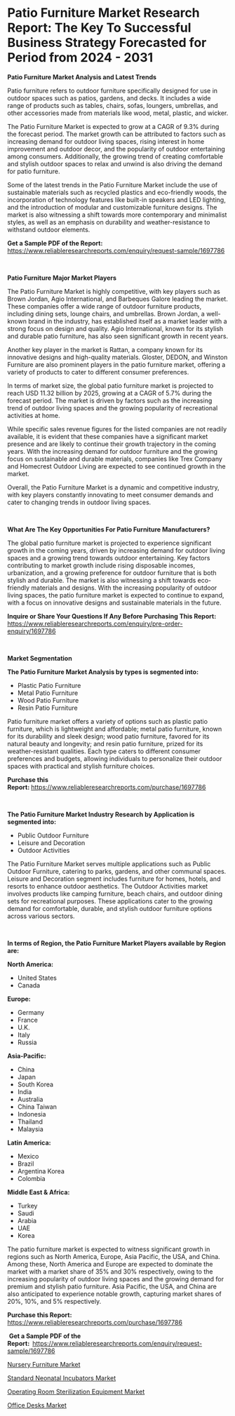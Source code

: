 <p><h1>Patio Furniture Market Research Report: The Key To Successful Business Strategy Forecasted for Period from 2024 - 2031</h1></p><p><strong>Patio Furniture Market Analysis and Latest Trends</strong></p>
<p><p>Patio furniture refers to outdoor furniture specifically designed for use in outdoor spaces such as patios, gardens, and decks. It includes a wide range of products such as tables, chairs, sofas, loungers, umbrellas, and other accessories made from materials like wood, metal, plastic, and wicker.</p><p>The Patio Furniture Market is expected to grow at a CAGR of 9.3% during the forecast period. The market growth can be attributed to factors such as increasing demand for outdoor living spaces, rising interest in home improvement and outdoor decor, and the popularity of outdoor entertaining among consumers. Additionally, the growing trend of creating comfortable and stylish outdoor spaces to relax and unwind is also driving the demand for patio furniture.</p><p>Some of the latest trends in the Patio Furniture Market include the use of sustainable materials such as recycled plastics and eco-friendly woods, the incorporation of technology features like built-in speakers and LED lighting, and the introduction of modular and customizable furniture designs. The market is also witnessing a shift towards more contemporary and minimalist styles, as well as an emphasis on durability and weather-resistance to withstand outdoor elements.</p></p>
<p><strong>Get a Sample PDF of the Report:&nbsp;</strong> <a href="https://www.reliableresearchreports.com/enquiry/request-sample/1697786">https://www.reliableresearchreports.com/enquiry/request-sample/1697786</a></p>
<p>&nbsp;</p>
<p><strong>Patio Furniture Major Market Players</strong></p>
<p><p>The Patio Furniture Market is highly competitive, with key players such as Brown Jordan, Agio International, and Barbeques Galore leading the market. These companies offer a wide range of outdoor furniture products, including dining sets, lounge chairs, and umbrellas. Brown Jordan, a well-known brand in the industry, has established itself as a market leader with a strong focus on design and quality. Agio International, known for its stylish and durable patio furniture, has also seen significant growth in recent years.</p><p>Another key player in the market is Rattan, a company known for its innovative designs and high-quality materials. Gloster, DEDON, and Winston Furniture are also prominent players in the patio furniture market, offering a variety of products to cater to different consumer preferences.</p><p>In terms of market size, the global patio furniture market is projected to reach USD 11.32 billion by 2025, growing at a CAGR of 5.7% during the forecast period. The market is driven by factors such as the increasing trend of outdoor living spaces and the growing popularity of recreational activities at home.</p><p>While specific sales revenue figures for the listed companies are not readily available, it is evident that these companies have a significant market presence and are likely to continue their growth trajectory in the coming years. With the increasing demand for outdoor furniture and the growing focus on sustainable and durable materials, companies like Trex Company and Homecrest Outdoor Living are expected to see continued growth in the market.</p><p>Overall, the Patio Furniture Market is a dynamic and competitive industry, with key players constantly innovating to meet consumer demands and cater to changing trends in outdoor living spaces.</p></p>
<p>&nbsp;</p>
<p><strong>What Are The Key Opportunities For Patio Furniture Manufacturers?</strong></p>
<p><p>The global patio furniture market is projected to experience significant growth in the coming years, driven by increasing demand for outdoor living spaces and a growing trend towards outdoor entertaining. Key factors contributing to market growth include rising disposable incomes, urbanization, and a growing preference for outdoor furniture that is both stylish and durable. The market is also witnessing a shift towards eco-friendly materials and designs. With the increasing popularity of outdoor living spaces, the patio furniture market is expected to continue to expand, with a focus on innovative designs and sustainable materials in the future.</p></p>
<p><strong>Inquire or Share Your Questions If Any Before Purchasing This Report:</strong> <a href="https://www.reliableresearchreports.com/enquiry/pre-order-enquiry/1697786">https://www.reliableresearchreports.com/enquiry/pre-order-enquiry/1697786</a></p>
<p>&nbsp;</p>
<p><strong>Market Segmentation</strong></p>
<p><strong>The Patio Furniture Market Analysis by types is segmented into:</strong></p>
<p><ul><li>Plastic Patio Furniture</li><li>Metal Patio Furniture</li><li>Wood Patio Furniture</li><li>Resin Patio Furniture</li></ul></p>
<p><p>Patio furniture market offers a variety of options such as plastic patio furniture, which is lightweight and affordable; metal patio furniture, known for its durability and sleek design; wood patio furniture, favored for its natural beauty and longevity; and resin patio furniture, prized for its weather-resistant qualities. Each type caters to different consumer preferences and budgets, allowing individuals to personalize their outdoor spaces with practical and stylish furniture choices.</p></p>
<p><strong>Purchase this Report:&nbsp;</strong><a href="https://www.reliableresearchreports.com/purchase/1697786">https://www.reliableresearchreports.com/purchase/1697786</a></p>
<p>&nbsp;</p>
<p><strong>The Patio Furniture Market Industry Research by Application is segmented into:</strong></p>
<p><ul><li>Public Outdoor Furniture</li><li>Leisure and Decoration</li><li>Outdoor Activities</li></ul></p>
<p><p>The Patio Furniture Market serves multiple applications such as Public Outdoor Furniture, catering to parks, gardens, and other communal spaces. Leisure and Decoration segment includes furniture for homes, hotels, and resorts to enhance outdoor aesthetics. The Outdoor Activities market involves products like camping furniture, beach chairs, and outdoor dining sets for recreational purposes. These applications cater to the growing demand for comfortable, durable, and stylish outdoor furniture options across various sectors.</p></p>
<p>&nbsp;</p>
<p><strong>In terms of Region, the Patio Furniture Market Players available by Region are:</strong></p>
<p>
    <p> <strong> North America: </strong>
        <ul>
            <li>United States</li>
            <li>Canada</li>
        </ul>
        </p> 
    <p> <strong> Europe: </strong>
        <ul>
            <li>Germany</li>
            <li>France</li>
            <li>U.K.</li>
            <li>Italy</li>
            <li>Russia</li>
        </ul>
        </p> 
    <p> <strong> Asia-Pacific: </strong>
        <ul>
            <li>China</li>
            <li>Japan</li>
            <li>South Korea</li>
            <li>India</li>
            <li>Australia</li>
            <li>China Taiwan</li>
            <li>Indonesia</li>
            <li>Thailand</li>
            <li>Malaysia</li>
        </ul>
        </p> 
    <p> <strong> Latin America: </strong>
        <ul>
            <li>Mexico</li>
            <li>Brazil</li>
            <li>Argentina Korea</li>
            <li>Colombia</li>
        </ul>
        </p> 
    <p> <strong> Middle East & Africa: </strong>
        <ul>
            <li>Turkey</li>
            <li>Saudi</li>
            <li>Arabia</li>
            <li>UAE</li>
            <li>Korea</li>
        </ul>
    </p>
    </p>
<p><p>The patio furniture market is expected to witness significant growth in regions such as North America, Europe, Asia Pacific, the USA, and China. Among these, North America and Europe are expected to dominate the market with a market share of 35% and 30% respectively, owing to the increasing popularity of outdoor living spaces and the growing demand for premium and stylish patio furniture. Asia Pacific, the USA, and China are also anticipated to experience notable growth, capturing market shares of 20%, 10%, and 5% respectively.</p></p>
<p><strong>Purchase this Report: </strong><a href="https://www.reliableresearchreports.com/purchase/1697786">https://www.reliableresearchreports.com/purchase/1697786</a></p>
<p>&nbsp;<strong>Get a Sample PDF of the Report:&nbsp;&nbsp;</strong><a href="https://www.reliableresearchreports.com/enquiry/request-sample/1697786">https://www.reliableresearchreports.com/enquiry/request-sample/1697786</a></p>
<p><strong></strong></p>
<p><p><a href="https://github.com/josesg55/Market-Research-Report-List-1/blob/main/nursery-furniture-market.md">Nursery Furniture Market</a></p><p><a href="https://issuu.com/reportprime-2/docs/standard-neonatal-incubators-market-size-2030.pptx">Standard Neonatal Incubators Market</a></p><p><a href="https://issuu.com/reportprime-2/docs/operating-room-sterilization-equipment-market-size">Operating Room Sterilization Equipment Market</a></p><p><a href="https://github.com/mancsybtousav/Market-Research-Report-List-1/blob/main/office-desks-market.md">Office Desks Market</a></p></p>